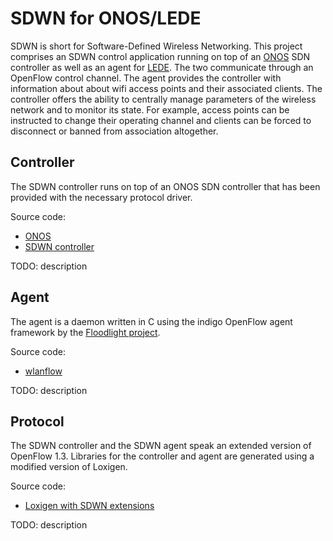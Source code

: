 # SDWN for ONOS/LEDE

SDWN is short for Software-Defined Wireless Networking. This project comprises an SDWN control application running on top of an [ONOS](https://onosproject.org) SDN controller as well as an agent for [LEDE](https://ledeproject.org). The two communicate through an OpenFlow control channel. The agent provides the controller with information about about wifi access points and their associated clients. The controller offers the ability to centrally manage parameters of the wireless network and to monitor its state. For example, access points can be instructed to change their operating channel and clients can be forced to disconnect or banned from association altogether.

## Controller

The SDWN controller runs on top of an ONOS SDN controller that has been provided with the necessary protocol driver.

Source code:
- [ONOS](https://github.com/berlin-open-wireless-lab/sdwn-onos)
- [SDWN controller](https://github.com/berlin-open-wireless-lab/sdwn-controller)

TODO: description

## Agent

The agent is a daemon written in C using the indigo OpenFlow agent framework by the [Floodlight project](http://www.projectfloodlight.org/).

Source code:
- [wlanflow](https://github.com/berlin-open-wireless-lab/sdwn-agent)

TODO: description

## Protocol

The SDWN controller and the SDWN agent speak an extended version of OpenFlow 1.3. Libraries for the controller and agent are generated using a modified version of Loxigen. 

Source code:
- [Loxigen with SDWN extensions](https://github.com/berlin-open-wireless-lab/sdwn-loxigen)

TODO: description
